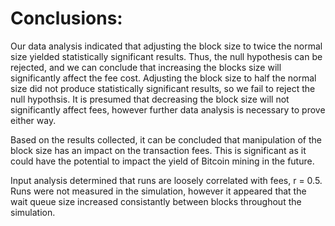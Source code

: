 # Conclusions:

Our data analysis indicated that adjusting the block size to twice the normal size yielded statistically significant results. Thus, the null hypothesis can be rejected, and we can conclude that increasing the blocks size will significantly affect the fee cost. Adjusting the block size to half the normal size did not produce statistically significant results, so we fail to reject the null hypothsis. It is presumed that decreasing the block size will not significantly affect fees, however further data analysis is necessary to prove either way.

Based on the results collected, it can be concluded that manipulation of the block size has an impact on the transaction fees. This is significant as it could have the potential to impact the yield of Bitcoin mining in the future.

Input analysis determined that runs are loosely correlated with fees, r = 0.5. Runs were not measured in the simulation, however it appeared that the wait queue size increased consistantly between blocks throughout the simulation.
